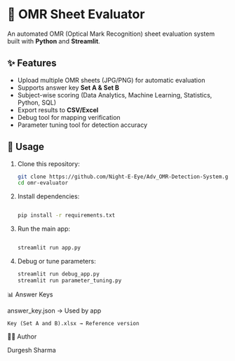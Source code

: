 # 🎯 OMR Sheet Evaluator

An automated OMR (Optical Mark Recognition) sheet evaluation system built with **Python** and **Streamlit**.

## ✨ Features
- Upload multiple OMR sheets (JPG/PNG) for automatic evaluation
- Supports answer key **Set A & Set B**
- Subject-wise scoring (Data Analytics, Machine Learning, Statistics, Python, SQL)
- Export results to **CSV/Excel**
- Debug tool for mapping verification
- Parameter tuning tool for detection accuracy

## 🚀 Usage
1. Clone this repository:
   ```bash
   git clone https://github.com/Night-E-Eye/Adv_OMR-Detection-System.git
   cd omr-evaluator
2. Install dependencies:
   ```bash

   pip install -r requirements.txt

3. Run the main app:
   ```bash  

   streamlit run app.py

4. Debug or tune parameters:
    ```bash
   streamlit run debug_app.py
   streamlit run parameter_tuning.py

📊 Answer Keys

answer_key.json → Used by app
  
    Key (Set A and B).xlsx → Reference version

👨‍💻 Author

Durgesh Sharma
